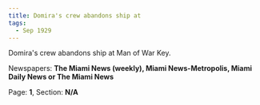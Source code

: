 ```yaml
---  
title: Domira's crew abandons ship at  
tags:  
  - Sep 1929  
---  
```

  
Domira's crew abandons ship at Man of War Key.  
  
Newspapers: **The Miami News (weekly), Miami News-Metropolis, Miami Daily News or The Miami News**  
  
Page: **1**, Section: **N/A** 
